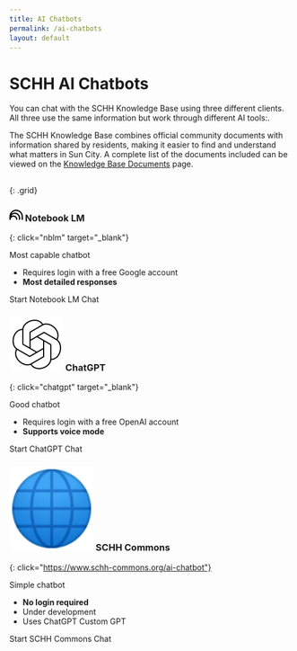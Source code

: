 ```yaml
---
title: AI Chatbots
permalink: /ai-chatbots
layout: default
---
```


# SCHH AI Chatbots

You can chat with the SCHH Knowledge Base using three different clients. All three use the same information but work through different AI tools:.

The SCHH Knowledge Base combines official community documents with information shared by residents, making it easier to find and understand what matters in Sun City. A complete list of the documents included can be viewed on the [Knowledge Base Documents](/knowledge-base) page.

##
{: .grid}


### ![Notebook LM logo](notebooklm.svg) Notebook LM
{: click="nblm" target="_blank"}

Most capable chatbot
- Requires login with a free Google account
- **Most detailed responses**

<sl-button variant="primary" href="nblm" target="_blank">Start Notebook LM Chat</sl-button>


### ![OpenAI logo](openai.svg) ChatGPT
{: click="chatgpt" target="_blank"}

Good chatbot
- Requires login with a free OpenAI account
- **Supports voice mode**

<sl-button variant="primary" href="chatgpt" target="_blank">Start ChatGPT Chat</sl-button>


### ![SCHH Commons logo](/assets/images/favicon.ico) SCHH Commons
{: click="https://www.schh-commons.org/ai-chatbot"}

Simple chatbot
- **No login required**
- Under development
- Uses ChatGPT Custom GPT

<sl-button variant="primary" href="https://www.schh-commons.org/ai-chatbot" target="_blank">Start SCHH Commons Chat</sl-button>
